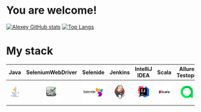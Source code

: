 # You are welcome!
[![Alexey GitHub stats](https://github-readme-stats.vercel.app/api?username=alex666-art&show_icons=true&theme=radical)](https://github.com/alex666-art/github-readme-stats)   [![Top Langs](https://github-readme-stats.vercel.app/api/top-langs/?username=alex666-art&layout=compact)](https://github.com/alex666-art/github-readme-stats)


# My stack


|              Java               |            SeleniumWebDriver            |  Selenide |                Jenkins                 |  IntelliJ IDEA | Scala    |             Allure Testops             |   
|:-------------------------------:|:-------------------------------:|:----:|:-------------------------------------:|:------:|:--------:|:-------------------------------:|
| ![Java](/images/Java.png) | ![SeleniumWD](/images/selenium.png) |![Selenide](/images/selenide.png) | ![Jenlins](/images/Jenkins.png) | ![IntelliJ IDEA](/images/Intelij_IDEA.png) | ![Scala](/images/scala.png) | ![Jenkins](/images/AllureTestOps.png) | 
